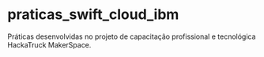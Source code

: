 # praticas_swift_cloud_ibm
Práticas desenvolvidas no projeto de capacitação profissional e tecnológica HackaTruck MakerSpace.
